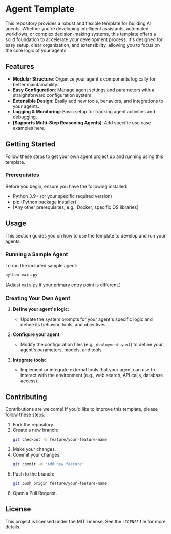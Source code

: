 # Agent Template

This repository provides a robust and flexible template for building AI agents. Whether you're developing intelligent assistants, automated workflows, or complex decision-making systems, this template offers a solid foundation to accelerate your development process. It's designed for easy setup, clear organization, and extensibility, allowing you to focus on the core logic of your agents.

## Features

- **Modular Structure**: Organize your agent's components logically for better maintainability.
- **Easy Configuration**: Manage agent settings and parameters with a straightforward configuration system.
- **Extensible Design**: Easily add new tools, behaviors, and integrations to your agents.
- **Logging & Monitoring**: Basic setup for tracking agent activities and debugging.
- **[Supports Multi-Step Reasoning Agents]**: Add specific use case examples here.

## Getting Started

Follow these steps to get your own agent project up and running using this template.

### Prerequisites

Before you begin, ensure you have the following installed:

- Python 3.9+ (or your specific required version)
- pip (Python package installer)
- [Any other prerequisites, e.g., Docker, specific OS libraries]

## Usage

This section guides you on how to use the template to develop and run your agents.

### Running a Sample Agent

To run the included sample agent:
```bash
python main.py
```
(Adjust `main.py` if your primary entry point is different.)

### Creating Your Own Agent

1. **Define your agent's logic**:
   - Update the system prompts for your agent's specific logic and define its behavior, tools, and objectives.

2. **Configure your agent**:
   - Modify the configuration files (e.g., `deployment.yaml`) to define your agent's parameters, models, and tools.

3. **Integrate tools**:
   - Implement or integrate external tools that your agent can use to interact with the environment (e.g., web search, API calls, database access).

## Contributing

Contributions are welcome! If you'd like to improve this template, please follow these steps:

1. Fork the repository.
2. Create a new branch:
   ```bash
   git checkout -b feature/your-feature-name
   ```
3. Make your changes.
4. Commit your changes:
   ```bash
   git commit -m 'Add new feature'
   ```
5. Push to the branch:
   ```bash
   git push origin feature/your-feature-name
   ```
6. Open a Pull Request.

## License

This project is licensed under the MIT License. See the `LICENSE` file for more details.
